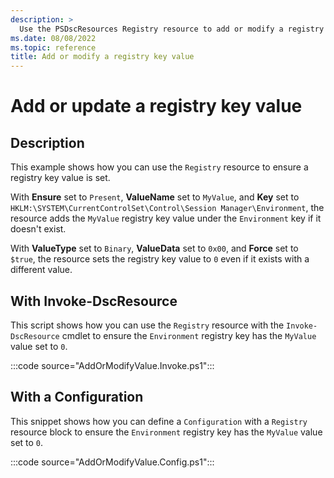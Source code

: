 ```yaml
---
description: >
  Use the PSDscResources Registry resource to add or modify a registry key value.
ms.date: 08/08/2022
ms.topic: reference
title: Add or modify a registry key value
---
```


# Add or update a registry key value

## Description

This example shows how you can use the `Registry` resource to ensure a registry key value is set.

With **Ensure** set to `Present`, **ValueName** set to `MyValue`, and **Key** set to
`HKLM:\SYSTEM\CurrentControlSet\Control\Session Manager\Environment`, the resource adds the
`MyValue` registry key value under the `Environment` key if it doesn't exist.

With **ValueType** set to `Binary`, **ValueData** set to `0x00`, and **Force** set to `$true`, the
resource sets the registry key value to `0` even if it exists with a different value.

## With Invoke-DscResource

This script shows how you can use the `Registry` resource with the `Invoke-DscResource` cmdlet to
ensure the `Environment` registry key has the `MyValue` value set to `0`.

:::code source="AddOrModifyValue.Invoke.ps1":::

## With a Configuration

This snippet shows how you can define a `Configuration` with a `Registry` resource block to ensure
the `Environment` registry key has the `MyValue` value set to `0`.

:::code source="AddOrModifyValue.Config.ps1":::
